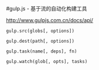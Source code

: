 #gulp.js - 基于流的自动化构建工具

http://www.gulpjs.com.cn/docs/api/

```
gulp.src(globs[, options])

gulp.dest(path[, options])

gulp.task(name[, deps], fn)

gulp.watch(glob[, opts], tasks)
```

